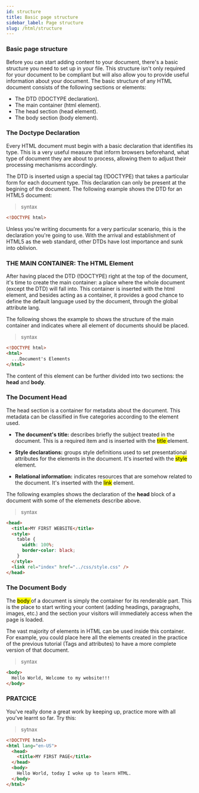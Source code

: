 ```yaml
---
id: structure
title: Basic page structure
sidebar_label: Page structure
slug: /html/structure
---
```


### Basic page structure

Before you can start adding content to your document, there's a basic structure you need to set up in your file. This structure isn't only required for your document to be compliant but will also allow you to provide useful information about your document. The basic structure of any HTML document consists of the following sections or elements:

- The DTD (!DOCTYPE declaration).
- The main container (html element).
- The head section (head element).
- The body section (body element).

### The Doctype Declaration

Every HTML document must begin with a basic declaration that identifies its type. This is a very useful measure that inform browsers beforehand, what type of document they are about to process, allowing them to adjust their processing mechanisms accordingly.

The DTD is inserted usign a special tag (!DOCTYPE) that takes a particular form for each document type. This declaration can only be present at the begining of the document. The following example shows the DTD for an HTML5 document:

> syntax

```html
<!DOCTYPE html>
```

Unless you're writing documents for a very particular scenario, this is the declaration you're going to use. With the arrival and establishment of HTML5 as the web standard, other DTDs have lost importance and sunk into oblivion.

### THE MAIN CONTAINER: The HTML Element

After having placed the DTD (!DOCTYPE) right at the top of the document, it's time to create the main container: a place where the whole document (except the DTD) will fall into. This container is inserted with the html element, and besides acting as a container, it provides a good chance to define the default language used by the document, through the global attribute lang.

The following shows the example to shows the structure of the main container and indicates where all element of documents should be placed.

> syntax

```html
<!DOCTYPE html>
<html>
  ...Document's Elements
</html>
```

The content of this element can be further divided into two sections: the **head** and **body**.

### The Document Head

The head section is a container for metadata about the document. This metadata can be classified in five categories according to the element used.

- **The document's title:** describes briefly the subject treated in the document. This is a required item and is inserted with the <mark> title </mark> element.

- **Style declarations:** groups style definitions used to set presentational attributes for the elements in the document. It's inserted with the <mark> style </mark> element.

- **Relational information:** indicates resources that are somehow related to the document. It's inserted with the <mark>link</mark> element.

The following examples shows the declaration of the **head** block of a document with some of the elemenets describe above.

> syntax

```html
<head>
  <title>MY FIRST WEBSITE</title>
  <style>
    table {
      width: 100%;
      border-color: black;
    }
  </style>
  <link rel="index" href="../css/style.css" />
</head>
```

### The Document Body

The <mark> body </mark> of a document is simply the container for its renderable part. This is the place to start writing your content (adding headings, paragraphs, images, etc.) and the section your visitors will immediately access when the page is loaded.

The vast majority of elements in HTML can be used inside this container. For example, you could place here all the elements created in the practice of the previous tutorial (Tags and attributes) to have a more complete version of that document.

> syntax

```html
<body>
  Hello World, Welcome to my website!!!
</body>
```

### PRATCICE

You've really done a great work by keeping up, practice more with all you've learnt so far. Try this:

> sytnax

```html
<!DOCTYPE html>
<html lang="en-US">
  <head>
    <title>MY FIRST PAGE</title>
  </head>
  <body>
    Hello World, today I woke up to learn HTML.
  </body>
</html>
```
